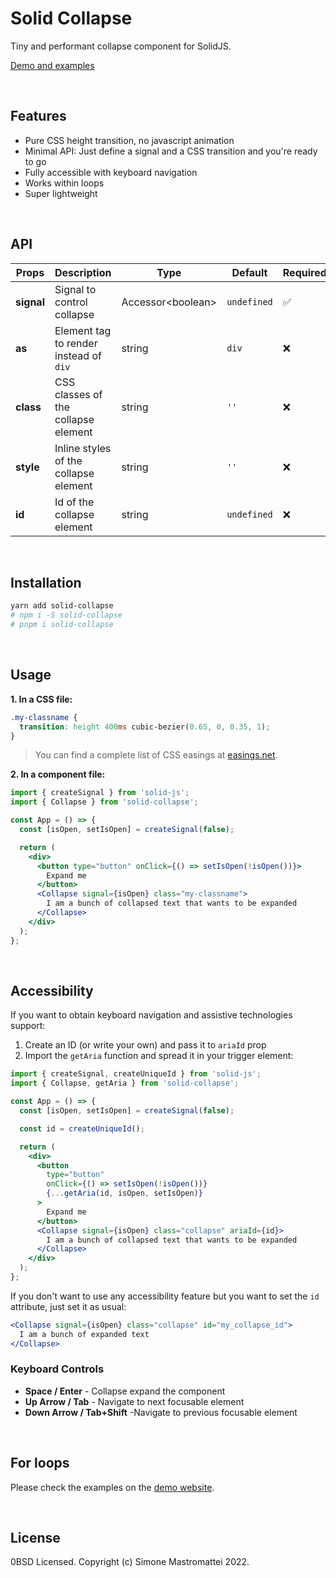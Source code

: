 # Solid Collapse

Tiny and performant collapse component for SolidJS.

[Demo and examples]()

<br />

## Features

- Pure CSS height transition, no javascript animation
- Minimal API: Just define a signal and a CSS transition and you're ready to go
- Fully accessible with keyboard navigation
- Works within loops
- Super lightweight

<br />

## API

| Props      | Description                            | Type                | Default     | Required           |
| ---------- | -------------------------------------- | ------------------- | ----------- | ------------------ |
| **signal** | Signal to control collapse             | Accessor\<boolean\> | `undefined` | :white_check_mark: |
| **as**     | Element tag to render instead of `div` | string              | `div`       | :x:                |
| **class**  | CSS classes of the collapse element    | string              | `''`        | :x:                |
| **style**  | Inline styles of the collapse element  | string              | `''`        | :x:                |
| **id**     | Id of the collapse element             | string              | `undefined` | :x:                |

<br/>

## Installation

```bash
yarn add solid-collapse
# npm i -S solid-collapse
# pnpm i solid-collapse
```

<br/>

## Usage

**1. In a CSS file:**

```css
.my-classname {
  transition: height 400ms cubic-bezier(0.65, 0, 0.35, 1);
}
```

> You can find a complete list of CSS easings at [easings.net](https://easings.net/).

**2. In a component file:**

```jsx
import { createSignal } from 'solid-js';
import { Collapse } from 'solid-collapse';

const App = () => {
  const [isOpen, setIsOpen] = createSignal(false);

  return (
    <div>
      <button type="button" onClick={() => setIsOpen(!isOpen())}>
        Expand me
      </button>
      <Collapse signal={isOpen} class="my-classname">
        I am a bunch of collapsed text that wants to be expanded
      </Collapse>
    </div>
  );
};
```

<br />

## Accessibility

If you want to obtain keyboard navigation and assistive technologies support:

1. Create an ID (or write your own) and pass it to `ariaId` prop
2. Import the `getAria` function and spread it in
   your trigger element:

```jsx
import { createSignal, createUniqueId } from 'solid-js';
import { Collapse, getAria } from 'solid-collapse';

const App = () => {
  const [isOpen, setIsOpen] = createSignal(false);

  const id = createUniqueId();

  return (
    <div>
      <button
        type="button"
        onClick={() => setIsOpen(!isOpen())}
        {...getAria(id, isOpen, setIsOpen)}
      >
        Expand me
      </button>
      <Collapse signal={isOpen} class="collapse" ariaId={id}>
        I am a bunch of collapsed text that wants to be expanded
      </Collapse>
    </div>
  );
};
```

If you don't want to use any accessibility feature but you want to set the `id` attribute, just set it as usual:

```jsx
<Collapse signal={isOpen} class="collapse" id="my_collapse_id">
  I am a bunch of expanded text
</Collapse>
```

### Keyboard Controls

- **Space / Enter** - Collapse expand the component
- **Up Arrow / Tab** - Navigate to next focusable element
- **Down Arrow / Tab+Shift** -Navigate to previous focusable element

<br />

## For loops

Please check the examples on the [demo website]().

<br />

## License

0BSD Licensed. Copyright (c) Simone Mastromattei 2022.
